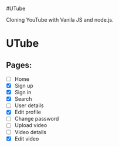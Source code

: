 #UTube

Cloning YouTube with Vanila JS and node.js.
# UTube
## Pages:
- [ ] Home
- [x] Sign up
- [x] Sign in
- [x] Search
- [ ] User details
- [x] Edit profile
- [ ] Change password
- [ ] Upload video
- [ ] Video details
- [x] Edit video